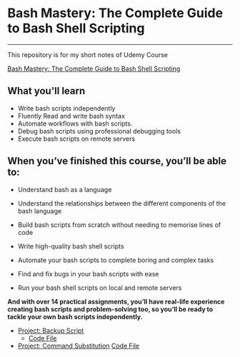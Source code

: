 # Bash Mastery: The Complete Guide to Bash Shell Scripting
-----

This repository is for my short notes of Udemy Course 

[Bash Mastery: The Complete Guide to Bash Shell Scripting](https://www.udemy.com/course/bash-mastery/)

## What you'll learn

- Write bash scripts independently
- Fluently Read and write bash syntax
- Automate workflows with bash scripts.
- Debug bash scripts using professional debugging tools
- Execute bash scripts on remote servers

## When you’ve finished this course, you’ll be able to:

- Understand bash as a language

- Understand the relationships between the different components of the bash language

- Build bash scripts from scratch without needing to memorise lines of code

- Write high-quality bash shell scripts

- Automate your bash scripts to complete boring and complex tasks

- Find and fix bugs in your bash scripts with ease

- Run your bash shell scripts on local and remote servers


**And with over 14 practical assignments, you’ll have real-life experience creating bash scripts and problem-solving too, so you’ll be ready to tackle your own bash scripts independently.**

- [Project: Backup Script](./section-01-How-To-Build-a-Bash-Script/Project.md) 
  - [Code File](./section-01-How-To-Build-a-Bash-Script/scripts/backup_script-Project)
- [Project: Command Substitution](./section-02-Variables-and-Shell-Expansions/Project-Command_substitution.md)
  [Code File](./section-02-Variables-and-Shell-Expansions/scripts/substitution_script)